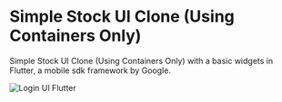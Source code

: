 # Simple Stock UI Clone (Using Containers Only)

Simple Stock UI Clone (Using Containers Only) with a basic widgets in Flutter, a mobile sdk framework by Google.

![Login UI Flutter](https://github.com/McJim69/flutter-bootcamp-day1/blob/master/Screenshot.jpg)